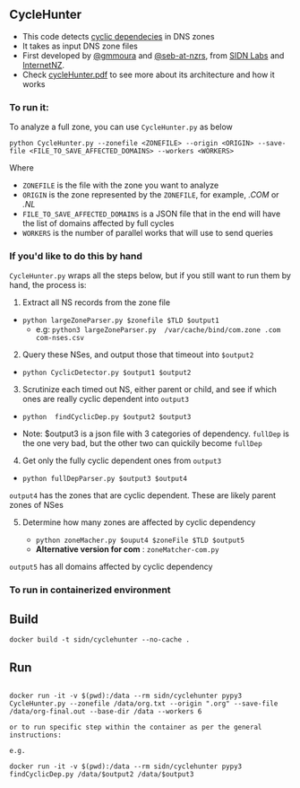 ## CycleHunter

* This code detects [cyclic dependecies](http://conferences.sigcomm.org/sigcomm/2004/papers/p595-pappas111.pdf) in DNS zones
* It takes as input DNS zone files
* First developed by [@gmmoura](https://github.com/gmmoura) and [@seb-at-nzrs](https://github.com//seb-at-nzrs), from [SIDN Labs](https://sidnlabs.nl) and [InternetNZ](http://internetnz.nz/).
* Check [cycleHunter.pdf](https://github.com/SIDN/CycleHunter/blob/main/cycleHunter.pdf) to see more about its architecture and how it works


### To run it:

To analyze a full zone, you can use `CycleHunter.py` as below

```
python CycleHunter.py --zonefile <ZONEFILE> --origin <ORIGIN> --save-file <FILE_TO_SAVE_AFFECTED_DOMAINS> --workers <WORKERS>
```

Where
- `ZONEFILE` is the file with the zone you want to analyze
- `ORIGIN` is the zone represented by the `ZONEFILE`, for example, *.COM* or *.NL*
- `FILE_TO_SAVE_AFFECTED_DOMAINS` is a JSON file that in the end will have the list of domains affected by full cycles
- `WORKERS` is the number of parallel works that will use to send queries
### If you'd  like to do this by hand

`CycleHunter.py` wraps all the steps below, but if you still want to run them by hand, the process is:

1. Extract all NS records from the zone file

  * `python largeZoneParser.py $zonefile $TLD $output1`
    * e.g: `python3 largeZoneParser.py  /var/cache/bind/com.zone .com com-nses.csv`

2. Query these NSes, and output those that timeout into `$output2`

  * `python CyclicDetector.py $output1 $output2`  

3. Scrutinize each timed out NS, either parent or child, and see if which ones are really cyclic dependent into `output3`

  * `python  findCyclicDep.py $output2 $output3`

  * Note: $output3 is a json file with 3 categories of dependency. `fullDep` is the one very bad, but the other two can quickily become `fullDep`

4. Get only the fully cyclic dependent ones from `output3`

  * `python fullDepParser.py $output3 $output4`

`output4` has the zones that are cyclic dependent. These are likely parent zones of NSes

5. Determine how many zones are affected by cyclic dependency

    * `python zoneMacher.py $ouput4 $zoneFile $TLD $output5`
    * **Alternative version for com** : `zoneMatcher-com.py`

`output5` has all domains affected by cyclic dependency

### To run in containerized environment

## Build

```shell
docker build -t sidn/cyclehunter --no-cache .
```

## Run

```shell

docker run -it -v $(pwd):/data --rm sidn/cyclehunter pypy3 CycleHunter.py --zonefile /data/org.txt --origin ".org" --save-file /data/org-final.out --base-dir /data --workers 6

or to run specific step within the container as per the general instructions:

e.g.

docker run -it -v $(pwd):/data --rm sidn/cyclehunter pypy3 findCyclicDep.py /data/$output2 /data/$output3

```
